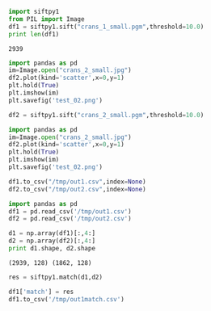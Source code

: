 
```python
import siftpy1
from PIL import Image
df1 = siftpy1.sift("crans_1_small.pgm",threshold=10.0)
print len(df1)
```

```text
2939
```

```python
import pandas as pd
im=Image.open("crans_2_small.jpg")
df2.plot(kind='scatter',x=0,y=1)
plt.hold(True)
plt.imshow(im)
plt.savefig('test_02.png')
```


```python
df2 = siftpy1.sift("crans_2_small.pgm",threshold=10.0)
```

```python
import pandas as pd
im=Image.open("crans_2_small.jpg")
df2.plot(kind='scatter',x=0,y=1)
plt.hold(True)
plt.imshow(im)
plt.savefig('test_02.png')
```

```python
df1.to_csv("/tmp/out1.csv",index=None)
df2.to_csv("/tmp/out2.csv",index=None)
```

```python
import pandas as pd
df1 = pd.read_csv('/tmp/out1.csv')
df2 = pd.read_csv('/tmp/out2.csv')
```

```python
d1 = np.array(df1)[:,4:]
d2 = np.array(df2)[:,4:]
print d1.shape, d2.shape
```

```text
(2939, 128) (1862, 128)
```

```python
res = siftpy1.match(d1,d2)
```

```python
df1['match'] = res
df1.to_csv('/tmp/out1match.csv')
```

























